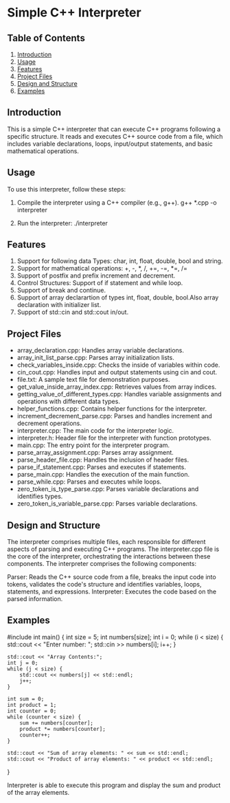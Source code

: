 # Simple C++ Interpreter

## Table of Contents
1. [Introduction](#introduction)
2. [Usage](#usage)
3. [Features](#features)
4. [Project Files](#project-files)
5. [Design and Structure](#design-and-structure)
6. [Examples](#examples)
   
## Introduction
This is a simple C++ interpreter that can execute C++ programs following a specific structure. It reads and executes C++ source code from a file, which includes variable declarations, loops, input/output statements, and basic mathematical operations.

## Usage
To use this interpreter, follow these steps:

1. Compile the interpreter using a C++ compiler (e.g., g++).
   g++ *.cpp -o interpreter
   
2. Run the interpreter:
./interpreter

## Features
1) Support for following data Types: char, int, float, double, bool and string.
2) Support for mathematical operations: +, -, *, /, +=, -=, *=, /=
3) Support of postfix and prefix increment and decrement.
4) Control Structures: Support of if statement and while loop.
5) Support of break and continue.
6) Support of array declarartion of types int, float, double, bool.Also array declaration with initializer list.
7) Support of std::cin and std::cout in/out.

## Project Files

* array_declaration.cpp: Handles array variable declarations.
* array_init_list_parse.cpp: Parses array initialization lists.
* check_variables_inside.cpp: Checks the inside of variables within code.
* cin_cout.cpp: Handles input and output statements using cin and cout.
* file.txt: A sample text file for demonstration purposes.
* get_value_inside_array_index.cpp: Retrieves values from array indices.
* getting_value_of_different_types.cpp: Handles variable assignments and operations with different data types.
* helper_functions.cpp: Contains helper functions for the interpreter.
* increment_decrement_parse.cpp: Parses and handles increment and decrement operations.
* interpreter.cpp: The main code for the interpreter logic.
* interpreter.h: Header file for the interpreter with function prototypes.
* main.cpp: The entry point for the interpreter program.
* parse_array_assignment.cpp: Parses array assignment.
* parse_header_file.cpp: Handles the inclusion of header files.
* parse_if_statement.cpp: Parses and executes if statements.
* parse_main.cpp: Handles the execution of the main function.
* parse_while.cpp: Parses and executes while loops.
* zero_token_is_type_parse.cpp: Parses variable declarations and identifies types.
* zero_token_is_variable_parse.cpp: Parses variable declarations.
  
## Design and Structure
The interpreter comprises multiple files, each responsible for different aspects of parsing and executing C++ programs. The interpreter.cpp file is the core of the interpreter, orchestrating the interactions between these components.
The interpreter comprises the following components:

Parser: Reads the C++ source code from a file, breaks the input code into tokens, validates the code's structure and identifies variables, loops, statements, and expressions.
Interpreter: Executes the code based on the parsed information.

## Examples

#include <iostream>
int main() {
    int size = 5;
    int numbers[size];
    int i = 0;
    while (i < size) {
        std::cout << "Enter number: ";
        std::cin >> numbers[i];
        i++;
    }

    std::cout << "Array Contents:";
    int j = 0;
    while (j < size) {
        std::cout << numbers[j] << std::endl;
        j++;
    }

    int sum = 0;
    int product = 1;
    int counter = 0;
    while (counter < size) {
        sum += numbers[counter];
        product *= numbers[counter];
        counter++;
    }

    std::cout << "Sum of array elements: " << sum << std::endl;
    std::cout << "Product of array elements: " << product << std::endl;
 }

Interpreter is able to execute this program and display the sum and product of the array elements.

